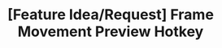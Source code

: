 ---
title: '[Feature Idea/Request] Frame Movement Preview Hotkey'
redirect_to:
  - 'https://discuss.pencil2d.org/t/feature-idea-request-frame-movement-preview-hotkey/1375'
---